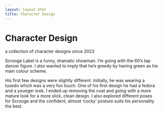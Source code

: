 ```yaml
---
layout: layout.html
title: Character Design
---
```

<div class="leftPage">
               <div class="content">
               <div class="titleOfContent">
               <h1>Character Design</h1>
               <p>a collection of character designs since 2023</p>
               </div>
               <p>Scrooge Label is a funny, dramatic showman. I’m going with the 60’s tap dancer figure. I also wanted to imply that he’s greedy by having green as his main colour scheme.</p>
               <p>His first few designs were slightly different. Initially, he was wearing a tuxedo which was a very fun touch. One of his first design he had a fedora and a younger look. I ended up removing the coat and going with a more mature look for a more slick, clean design. I also explored different poses for Scrooge and the confident, almost ‘cocky’ posture suits his personality the best. </p>
               </div>  
</div>
<div class="rightPage">
     <div class="photo cA"></div>
     <div class="photo cB"></div>
     <div class="photo cC"></div>
     <div class="photo cD"></div>
     <div class="photo cE"></div>
     <div class="photo cF"></div>
     <div class="photo cG"></div>
</div>
